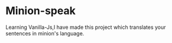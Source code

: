 # Minion-speak
Learning Vanilla-Js,I have made this project which translates your sentences in minion's language.
